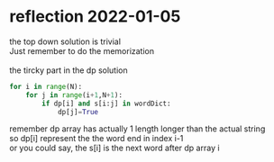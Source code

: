 # reflection 2022-01-05
the top down solution is trivial
<br/>
Just remember to do the memorization 
<br/>
<br/>
the tircky part in the dp solution
```python
for i in range(N):
    for j in range(i+1,N+1):
        if dp[i] and s[i:j] in wordDict:
            dp[j]=True
```
remember dp array has actually 1 length longer than the actual string
<br/>
so dp[i] represent the the word end in index i-1
<br/>
or you could say, the s[i] is the next word after dp array i

